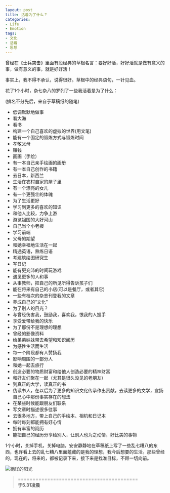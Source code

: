 ```yaml
---
layout: post
title: 活着为了什么？
categories:
- Life
- Emotion
tags:
- 文化
- 活着
- 思想
---
```


曾经在《士兵突击》里面有段经典的草根名言：要好好活，好好活就是做有意义的事，做有意义的事，就是好好活！

事实上，我不得不承认，说得很好。草根中的经典语句，一针见血。

花了1个小时，杂七杂八的罗列了一些我活着是为了什么：

(排名不分先后，来自于草稿纸的随笔)


 -  低调默默地做事               
 -  看大海                      
 - 看书                                 
 - 构建一个自己喜欢的虚拟的世界(用文笔)                
 - 能有一个固定的锻炼方式与锻炼时间                         
 - 孝敬父母                             
 - 赚钱                                              
 - 画画（手绘）                                              
 - 有一本自己亲手绘画的画册                                              
 - 有一本自己创作的书籍                                              
 - 去日本，新西兰                                              
 - 生活在农村自家的屋子里                                              
 - 有一个漂亮的女儿                                              
 - 有一个更强壮的体魄                                              
 - 为了生活更好                                              
 - 学习到更多的喜欢的知识                                              
 - 和他人比较，力争上游                                              
 - 游览祖国的大好河山                                              
 - 自己当个小老板                                              
 - 学习前端                                              
 - 父母的期望                                              
 - 和她幸福地生活在一起                                              
 - 精通英语，熟练日语                                              
 - 考建筑绘图研究生                                              
 - 写日记                                              
 - 能有更充沛的时间玩游戏                                              
 - 遇见更多的人和事                                              
 - 从事教师，把自己的所见所得告诉孩子们                                              
 - 能在将来有自己的小店(可以是餐厅，或者其它)                                              
 - 一些有档次的杂志刊登我的文章                                              
 - 养成自己的“文化”                                              
 - 为了别人的目光？                                              
 - 与曾经伤害我，鼓励我，喜欢我，恨我的人握手                                              
 - 享受爱带给我的快乐                                              
 - 为了那份不是理想的理想                                              
 - 曾经的影像资料                                              
 - 给弟弟妹妹带去希望和知识阅历                                              
 - 为感性生活而生活                                               
 - 每一个阶段都有人赞扬我                                              
 - 影响周围的一部分人                                              
 - 和她一起去旅行                                              
 - 创造必要的物质财富和给他人创造必要的精神财富                                              
 - 和好友们聚在一起（尤其是很久没见的老朋友）                                              
 - 到真正的大学，读真正的书                                              
 - 伪读书人，在以后为了更多的知识文化传承作出贡献，去读更多的文学，宣扬自己心中那份事实存在的想法                                              
 - 在某些时候能跟朋友们联系                                              
 - 写文章时描述很多往事                                              
 - 去很多地方，带上自己的手绘本、相机和日记本                                              
 - 每时每刻都能拥有好心情                                              
 - 拥有丰富的阅历                                              
 - 能把自己的经历分享给别人，让别人也为之动情，好比美的事物                                              

1个小时，关掉手机，关掉电脑，安安静静地在草稿纸上写了一些乱七糟八的东西，也许看上去的乱七糟八里面蕴藏的是我的理想，我今后想要的生活。那些曾经的，现在的，将来的，都被记录下来，接下来是找准目标，不顾一切向前。

![徜徉的阳光](http://i.imgur.com/BfvAq.jpg)

> =========================================          
> __于5.31凌晨__     